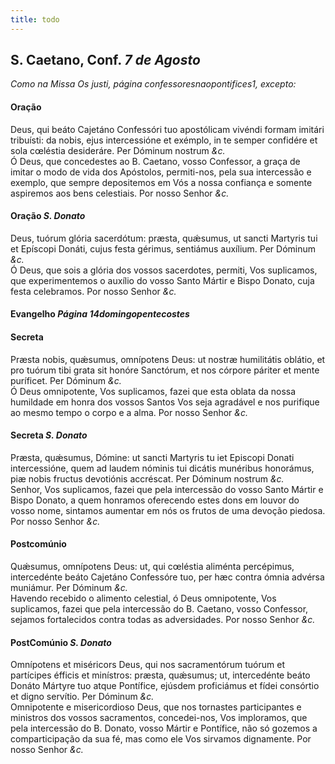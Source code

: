```yaml
---
title: todo
---
```

<h2 class="text-center">S. Caetano, Conf. <em>7 de Agosto</em></h2>

<em>Como na Missa Os justi, página confessoresnaopontifices1, excepto:</em>

<h4 class="text-center">Oração</h4>
<div class="container-fluid">
<div class="row">
<div class="dropcap text-justify">
Deus, qui beáto Cajetáno Confessóri tuo apostólicam vivéndi formam imitári tribuísti: da nobis, ejus intercessióne et exémplo, in te semper confidére et sola cœléstia desideráre. Per Dóminum nostrum <em>&c.</em>
</div>
<div class="dropcap text-justify">
Ó Deus, que concedestes ao B. Caetano, vosso Confessor, a graça de imitar o modo de vida dos Apóstolos, permiti-nos, pela sua intercessão e exemplo, que sempre depositemos em Vós a nossa confiança e somente aspiremos aos bens celestiais. Por nosso Senhor <em>&c.</em>
</div>
</div>
</div>

<h4 class="text-center">Oração <em>S. Donato</em></h4>
<div class="container-fluid">
<div class="row">
<div class="dropcap text-justify">
Deus, tuórum glória sacerdótum: præsta, quǽsumus, ut sancti Martyris tui et Epíscopi Donáti, cujus festa gérimus, sentiámus auxílium. Per Dóminum <em>&c.</em>
</div>
<div class="dropcap text-justify">
Ó Deus, que sois a glória dos vossos sacerdotes, permiti, Vos suplicamos, que experimentemos o auxílio do vosso Santo Mártir e Bispo Donato, cuja festa celebramos. Por nosso Senhor <em>&c.</em>
</div>
</div>
</div>

<h4 class="text-center">Evangelho <em>Página 14domingopentecostes</em></h4>

<h4 class="text-center">Secreta</h4>
<div class="container-fluid">
<div class="row">
<div class="dropcap text-justify">
Præsta nobis, quǽsumus, omnípotens Deus: ut nostræ humilitátis oblátio, et pro tuórum tibi grata sit honóre Sanctórum, et nos córpore páriter et mente puríficet. Per Dóminum <em>&c.</em>
</div>
<div class="dropcap text-justify">
Ó Deus omnipotente, Vos suplicamos, fazei que esta oblata da nossa humildade em honra dos vossos Santos Vos seja agradável e nos purifique ao mesmo tempo o corpo e a alma. Por nosso Senhor <em>&c.</em>
</div>
</div>
</div>

<h4 class="text-center">Secreta <em>S. Donato</em></h4>
<div class="container-fluid">
<div class="row">
<div class="dropcap text-justify">
Præsta, quǽsumus, Dómine: ut sancti Martyris tu iet Episcopi Donati intercessióne, quem ad laudem nóminis tui dicátis munéribus honorámus, piæ nobis fructus devotiónis accréscat. Per Dóminum nostrum <em>&c.</em>
</div>
<div class="dropcap text-justify">
Senhor, Vos suplicamos, fazei que pela intercessão do vosso Santo Mártir e Bispo Donato, a quem honramos oferecendo estes dons em louvor do vosso nome, sintamos aumentar em nós os frutos de uma devoção piedosa. Por nosso Senhor <em>&c.</em>
</div>
</div>
</div>

<h4 class="text-center">Postcomúnio</h4>
<div class="container-fluid">
<div class="row">
<div class="dropcap text-justify">
Quǽsumus, omnípotens Deus: ut, qui cœléstia aliménta percépimus, intercedénte beáto Cajetáno Confessóre tuo, per hæc contra ómnia advérsa muniámur. Per Dóminum <em>&c.</em>
</div>
<div class="dropcap text-justify">
Havendo recebido o alimento celestial, ó Deus omnipotente, Vos suplicamos, fazei que pela intercessão do B. Caetano, vosso Confessor, sejamos fortalecidos contra todas as adversidades. Por nosso Senhor <em>&c.</em>
</div>
</div>
</div>

<h4 class="text-center">PostComúnio <em>S. Donato</em></h4>
<div class="container-fluid">
<div class="row">
<div class="dropcap text-justify">
Omnípotens et miséricors Deus, qui nos sacramentórum tuórum et partícipes éfficis et minístros: præsta, quǽsumus; ut, intercedénte beáto Donáto Mártyre tuo atque Pontífice, ejúsdem proficiámus et fídei consórtio et digno servítio. Per Dóminum <em>&c.</em>
</div>
<div class="dropcap text-justify">
Omnipotente e misericordioso Deus, que nos tornastes participantes e ministros dos vossos sacramentos, concedei-nos, Vos imploramos, que pela intercessão do B. Donato, vosso Mártir e Pontífice, não só gozemos a comparticipação da sua fé, mas como ele Vos sirvamos dignamente. Por nosso Senhor <em>&c.</em>
</div>
</div>
</div>
